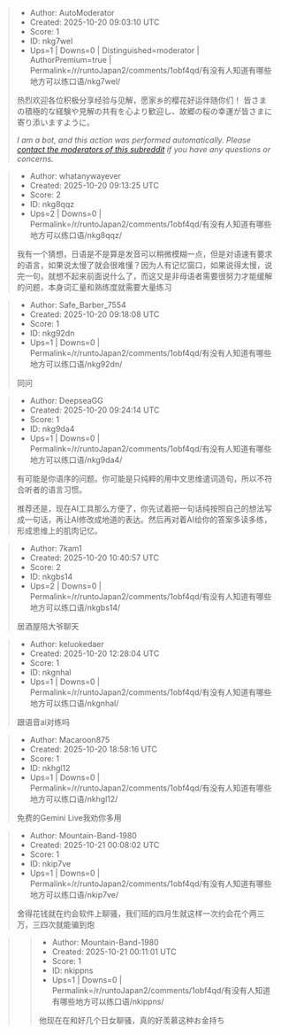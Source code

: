 > - Author: AutoModerator
> - Created: 2025-10-20 09:03:10 UTC
> - Score: 1
> - ID: nkg7wel
> - Ups=1 | Downs=0 | Distinguished=moderator | AuthorPremium=true | Permalink=/r/runtoJapan2/comments/1obf4qd/有没有人知道有哪些地方可以练口语/nkg7wel/
>
> 热烈欢迎各位积极分享经验与见解，愿家乡的樱花好运伴随你们！
> 皆さまの積極的な経験や見解の共有を心より歓迎し、故郷の桜の幸運が皆さまに寄り添いますように。
> 
> *I am a bot, and this action was performed automatically. Please [contact the moderators of this subreddit](/message/compose/?to=/r/runtoJapan2) if you have any questions or concerns.*

> - Author: whatanywayever
> - Created: 2025-10-20 09:13:25 UTC
> - Score: 2
> - ID: nkg8qqz
> - Ups=2 | Downs=0 | Permalink=/r/runtoJapan2/comments/1obf4qd/有没有人知道有哪些地方可以练口语/nkg8qqz/
>
> 我有一个猜想，日语是不是算是发音可以稍微模糊一点，但是对语速有要求的语言，如果说太慢了就会很难懂？因为人有记忆窗口，如果说得太慢，说完一句，就想不起来前面说什么了，而这又是非母语者需要很努力才能缓解的问题，本身词汇量和熟练度就需要大量练习

> - Author: Safe_Barber_7554
> - Created: 2025-10-20 09:18:08 UTC
> - Score: 1
> - ID: nkg92dn
> - Ups=1 | Downs=0 | Permalink=/r/runtoJapan2/comments/1obf4qd/有没有人知道有哪些地方可以练口语/nkg92dn/
>
> 同问

> - Author: DeepseaGG
> - Created: 2025-10-20 09:24:14 UTC
> - Score: 1
> - ID: nkg9da4
> - Ups=1 | Downs=0 | Permalink=/r/runtoJapan2/comments/1obf4qd/有没有人知道有哪些地方可以练口语/nkg9da4/
>
> 有可能是你语序的问题。你可能是只纯粹的用中文思维遣词造句，所以不符合听者的语言习惯。
> 
> 推荐还是，现在AI工具那么方便了，你先试着把一句话纯按照自己的想法写成一句话，再让AI修改成地道的表达。然后再对着AI给你的答案多读多练，形成思维上的肌肉记忆。

> - Author: 7kam1
> - Created: 2025-10-20 10:40:57 UTC
> - Score: 2
> - ID: nkgbs14
> - Ups=2 | Downs=0 | Permalink=/r/runtoJapan2/comments/1obf4qd/有没有人知道有哪些地方可以练口语/nkgbs14/
>
> 居酒屋陪大爷聊天

> - Author: keluokedaer
> - Created: 2025-10-20 12:28:04 UTC
> - Score: 1
> - ID: nkgnhal
> - Ups=1 | Downs=0 | Permalink=/r/runtoJapan2/comments/1obf4qd/有没有人知道有哪些地方可以练口语/nkgnhal/
>
> 跟语音ai对练吗

> - Author: Macaroon875
> - Created: 2025-10-20 18:58:16 UTC
> - Score: 1
> - ID: nkhgl12
> - Ups=1 | Downs=0 | Permalink=/r/runtoJapan2/comments/1obf4qd/有没有人知道有哪些地方可以练口语/nkhgl12/
>
> 免费的Gemini Live我劝你多用

> - Author: Mountain-Band-1980
> - Created: 2025-10-21 00:08:02 UTC
> - Score: 1
> - ID: nkip7ve
> - Ups=1 | Downs=0 | Permalink=/r/runtoJapan2/comments/1obf4qd/有没有人知道有哪些地方可以练口语/nkip7ve/
>
> 舍得花钱就在约会软件上聊骚，我们班的四月生就这样一次约会花个两三万，三四次就能骗到炮

>> - Author: Mountain-Band-1980
>> - Created: 2025-10-21 00:11:01 UTC
>> - Score: 1
>> - ID: nkippns
>> - Ups=1 | Downs=0 | Permalink=/r/runtoJapan2/comments/1obf4qd/有没有人知道有哪些地方可以练口语/nkippns/
>>
>> 他现在在和好几个日女聊骚，真的好羡慕这种お金持ち
